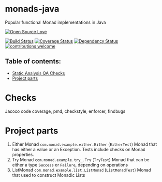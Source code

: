 # monads-java
Popular functional Monad implementations in Java

[![Open Source Love](https://badges.frapsoft.com/os/v2/open-source.svg?v=103)](https://github.com/ellerbrock/open-source-badge/)    

[![Build Status](https://travis-ci.org/Iurii-Dziuban/monads-java.svg?branch=master)](https://travis-ci.org/Iurii-Dziuban/monads-java)
[![Coverage Status](https://coveralls.io/repos/github/Iurii-Dziuban/monads-java/badge.svg?branch=master)](https://coveralls.io/github/Iurii-Dziuban/monads-java?branch=master)
[![Dependency Status](https://www.versioneye.com/user/projects/58e33dc626a5bb0038e421ee/badge.svg?style=flat-square)](https://www.versioneye.com/user/projects/58e33dc626a5bb0038e421ee)
[![contributions welcome](https://img.shields.io/badge/contributions-welcome-brightgreen.svg?style=flat)](https://github.com/Iurii-Dziuban/monads-java/issues)

## Table of contents:
 * [Static Analysis QA Checks](#checks)
 * [Project parts](#project-parts)

# Checks

Jacoco code coverage, pmd, checkstyle, enforcer, findbugs

# Project parts

1) Either Monad `com.monad.example.either.Either` (`EitherTest`) 
Monad that has either a value or an Exception. Tests include checks on Monad properties.
2) Try Monad `com.monad.example.try_.Try` (`TryTest`)
Monad that can be either a type `Success` or `Failure`, depending on operations
3) ListMonad `com.monad.example.list.ListMonad` (`ListMonadTest`)
Monad that used to construct Monadic Lists